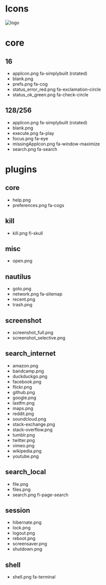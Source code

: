 Icons
==========

![logo](https://raw.githubusercontent.com/yafp/apparat_launcher/master/apparat_launcher/gfx/core/128/appIcon.png)


# core
## 16
* appIcon.png               fa-simplybuilt (rotated)
* blank.png
* prefs.png                 fa-cog
* status_error_red.png      fa-exclamation-circle
* status_ok_green.png       fa-check-circle

## 128/256
* appIcon.png               fa-simplybuilt (rotated)
* blank.png
* execute.png               fa-play
* focus.png                 fa-eye
* missingAppIcon.png        fa-window-maximize
* search.png                fa-search

# plugins
## core
* help.png
* preferences.png           fa-cogs
## kill
* kill.png                  fi-skull
## misc
* open.png
## nautilus
* goto.png
* network.png               fa-sitemap
* recent.png
* trash.png
## screenshot
* screenshot_full.png
* screenshot_selective.png
## search_internet
* amazon.png
* bandcamp.png
* duckduckgo.png
* facebook.png
* flickr.png
* github.png
* google.png
* lastfm.png
* maps.png
* reddit.png
* soundcloud.png
* stack-exchange.png
* stack-overflow.png
* tumblr.png
* twitter.png
* vimeo.png
* wikipedia.png
* youtube.png
## search_local
* file.png
* files.png
* search.png                  fi-page-search
## session
* hibernate.png
* lock.png
* logout.png
* reboot.png
* screensaver.png
* shutdown.png
## shell
* shell.png                   fa-terminal

